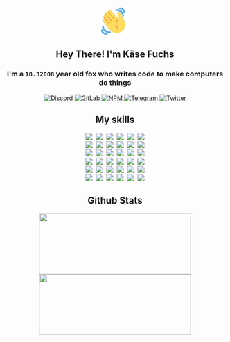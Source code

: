 <div><p align=center><img src=./resources/images/wave.gif width=64px height=64px></p><h2 align=center>Hey There! I'm Käse Fuchs</h2><h3 align=center>I'm a <code>18.32008</code> year old fox who writes code to make computers do things</h3><p align=center><a href=https://discord.com/users/507526681125322772><img alt=Discord src="https://img.shields.io/badge/Discord-5865F2?logo=discord&logoColor=white&style=flat-square#6a6b55a930e5abda24650fda76b71e98"> </a><a href=https://gitlab.com/kasefuchs><img alt=GitLab src="https://img.shields.io/badge/GitLab-330F63?logo=gitlab&logoColor=white&style=flat-square#6a6b55a930e5abda24650fda76b71e98"> </a><a href=https://npmjs.com/~kasefuchs><img alt=NPM src="https://img.shields.io/badge/NPM-CB3837?logo=npm&logoColor=white&style=flat-square#6a6b55a930e5abda24650fda76b71e98"> </a><a href=https://t.me/kasefuchs><img alt=Telegram src="https://img.shields.io/badge/Telegram-2CA5E0?logo=telegram&logoColor=white&style=flat-square#6a6b55a930e5abda24650fda76b71e98"> </a><a href=https://twitter.com/kasefuchs><img alt=Twitter src="https://img.shields.io/badge/Twitter-1DA1F2?logo=twitter&logoColor=white&style=flat-square#6a6b55a930e5abda24650fda76b71e98"></a></p><h2 align=center>My skills</h2><p align=center><a href=https://aws.amazon.com/ ><picture><source srcset="https://skillicons.dev/icons?i=aws&theme=dark#6a6b55a930e5abda24650fda76b71e98" media="(prefers-color-scheme: dark)"><source srcset="https://skillicons.dev/icons?i=aws&theme=light#6a6b55a930e5abda24650fda76b71e98" media="(prefers-color-scheme: light), (prefers-color-scheme: no-preference)"><img src="https://skillicons.dev/icons?i=aws&theme=light#6a6b55a930e5abda24650fda76b71e98"></picture></a>&nbsp;&nbsp;<a href=https://en.wikipedia.org/wiki/Bash_(Unix_shell)><picture><source srcset="https://skillicons.dev/icons?i=bash&theme=dark#6a6b55a930e5abda24650fda76b71e98" media="(prefers-color-scheme: dark)"><source srcset="https://skillicons.dev/icons?i=bash&theme=light#6a6b55a930e5abda24650fda76b71e98" media="(prefers-color-scheme: light), (prefers-color-scheme: no-preference)"><img src="https://skillicons.dev/icons?i=bash&theme=light#6a6b55a930e5abda24650fda76b71e98"></picture></a>&nbsp;&nbsp;<a href=https://discord.com/developers/docs><picture><source srcset="https://skillicons.dev/icons?i=bots&theme=dark#6a6b55a930e5abda24650fda76b71e98" media="(prefers-color-scheme: dark)"><source srcset="https://skillicons.dev/icons?i=bots&theme=light#6a6b55a930e5abda24650fda76b71e98" media="(prefers-color-scheme: light), (prefers-color-scheme: no-preference)"><img src="https://skillicons.dev/icons?i=bots&theme=light#6a6b55a930e5abda24650fda76b71e98"></picture></a>&nbsp;&nbsp;<a href=https://www.cloudflare.com/ ><picture><source srcset="https://skillicons.dev/icons?i=cloudflare&theme=dark#6a6b55a930e5abda24650fda76b71e98" media="(prefers-color-scheme: dark)"><source srcset="https://skillicons.dev/icons?i=cloudflare&theme=light#6a6b55a930e5abda24650fda76b71e98" media="(prefers-color-scheme: light), (prefers-color-scheme: no-preference)"><img src="https://skillicons.dev/icons?i=cloudflare&theme=light#6a6b55a930e5abda24650fda76b71e98"></picture></a>&nbsp;&nbsp;<a href=https://en.wikipedia.org/wiki/CSS><picture><source srcset="https://skillicons.dev/icons?i=css&theme=dark#6a6b55a930e5abda24650fda76b71e98" media="(prefers-color-scheme: dark)"><source srcset="https://skillicons.dev/icons?i=css&theme=light#6a6b55a930e5abda24650fda76b71e98" media="(prefers-color-scheme: light), (prefers-color-scheme: no-preference)"><img src="https://skillicons.dev/icons?i=css&theme=light#6a6b55a930e5abda24650fda76b71e98"></picture></a>&nbsp;&nbsp;<a href=https://www.docker.com/ ><picture><source srcset="https://skillicons.dev/icons?i=docker&theme=dark#6a6b55a930e5abda24650fda76b71e98" media="(prefers-color-scheme: dark)"><source srcset="https://skillicons.dev/icons?i=docker&theme=light#6a6b55a930e5abda24650fda76b71e98" media="(prefers-color-scheme: light), (prefers-color-scheme: no-preference)"><img src="https://skillicons.dev/icons?i=docker&theme=light#6a6b55a930e5abda24650fda76b71e98"></picture></a><br><a href=https://www.electronjs.org/ ><picture><source srcset="https://skillicons.dev/icons?i=electron&theme=dark#6a6b55a930e5abda24650fda76b71e98" media="(prefers-color-scheme: dark)"><source srcset="https://skillicons.dev/icons?i=electron&theme=light#6a6b55a930e5abda24650fda76b71e98" media="(prefers-color-scheme: light), (prefers-color-scheme: no-preference)"><img src="https://skillicons.dev/icons?i=electron&theme=light#6a6b55a930e5abda24650fda76b71e98"></picture></a>&nbsp;&nbsp;<a href=https://expressjs.com/ ><picture><source srcset="https://skillicons.dev/icons?i=express&theme=dark#6a6b55a930e5abda24650fda76b71e98" media="(prefers-color-scheme: dark)"><source srcset="https://skillicons.dev/icons?i=express&theme=light#6a6b55a930e5abda24650fda76b71e98" media="(prefers-color-scheme: light), (prefers-color-scheme: no-preference)"><img src="https://skillicons.dev/icons?i=express&theme=light#6a6b55a930e5abda24650fda76b71e98"></picture></a>&nbsp;&nbsp;<a href=https://www.figma.com/ ><picture><source srcset="https://skillicons.dev/icons?i=figma&theme=dark#6a6b55a930e5abda24650fda76b71e98" media="(prefers-color-scheme: dark)"><source srcset="https://skillicons.dev/icons?i=figma&theme=light#6a6b55a930e5abda24650fda76b71e98" media="(prefers-color-scheme: light), (prefers-color-scheme: no-preference)"><img src="https://skillicons.dev/icons?i=figma&theme=light#6a6b55a930e5abda24650fda76b71e98"></picture></a>&nbsp;&nbsp;<a href=https://firebase.google.com/ ><picture><source srcset="https://skillicons.dev/icons?i=firebase&theme=dark#6a6b55a930e5abda24650fda76b71e98" media="(prefers-color-scheme: dark)"><source srcset="https://skillicons.dev/icons?i=firebase&theme=light#6a6b55a930e5abda24650fda76b71e98" media="(prefers-color-scheme: light), (prefers-color-scheme: no-preference)"><img src="https://skillicons.dev/icons?i=firebase&theme=light#6a6b55a930e5abda24650fda76b71e98"></picture></a>&nbsp;&nbsp;<a href=https://flask.palletsprojects.com/ ><picture><source srcset="https://skillicons.dev/icons?i=flask&theme=dark#6a6b55a930e5abda24650fda76b71e98" media="(prefers-color-scheme: dark)"><source srcset="https://skillicons.dev/icons?i=flask&theme=light#6a6b55a930e5abda24650fda76b71e98" media="(prefers-color-scheme: light), (prefers-color-scheme: no-preference)"><img src="https://skillicons.dev/icons?i=flask&theme=light#6a6b55a930e5abda24650fda76b71e98"></picture></a>&nbsp;&nbsp;<a href=https://cloud.google.com/ ><picture><source srcset="https://skillicons.dev/icons?i=gcp&theme=dark#6a6b55a930e5abda24650fda76b71e98" media="(prefers-color-scheme: dark)"><source srcset="https://skillicons.dev/icons?i=gcp&theme=light#6a6b55a930e5abda24650fda76b71e98" media="(prefers-color-scheme: light), (prefers-color-scheme: no-preference)"><img src="https://skillicons.dev/icons?i=gcp&theme=light#6a6b55a930e5abda24650fda76b71e98"></picture></a><br><a href=https://git-scm.com/ ><picture><source srcset="https://skillicons.dev/icons?i=git&theme=dark#6a6b55a930e5abda24650fda76b71e98" media="(prefers-color-scheme: dark)"><source srcset="https://skillicons.dev/icons?i=git&theme=light#6a6b55a930e5abda24650fda76b71e98" media="(prefers-color-scheme: light), (prefers-color-scheme: no-preference)"><img src="https://skillicons.dev/icons?i=git&theme=light#6a6b55a930e5abda24650fda76b71e98"></picture></a>&nbsp;&nbsp;<a href=https://github.com/ ><picture><source srcset="https://skillicons.dev/icons?i=github&theme=dark#6a6b55a930e5abda24650fda76b71e98" media="(prefers-color-scheme: dark)"><source srcset="https://skillicons.dev/icons?i=github&theme=light#6a6b55a930e5abda24650fda76b71e98" media="(prefers-color-scheme: light), (prefers-color-scheme: no-preference)"><img src="https://skillicons.dev/icons?i=github&theme=light#6a6b55a930e5abda24650fda76b71e98"></picture></a>&nbsp;&nbsp;<a href=https://gitlab.com/ ><picture><source srcset="https://skillicons.dev/icons?i=gitlab&theme=dark#6a6b55a930e5abda24650fda76b71e98" media="(prefers-color-scheme: dark)"><source srcset="https://skillicons.dev/icons?i=gitlab&theme=light#6a6b55a930e5abda24650fda76b71e98" media="(prefers-color-scheme: light), (prefers-color-scheme: no-preference)"><img src="https://skillicons.dev/icons?i=gitlab&theme=light#6a6b55a930e5abda24650fda76b71e98"></picture></a>&nbsp;&nbsp;<a href=https://www.heroku.com/ ><picture><source srcset="https://skillicons.dev/icons?i=heroku&theme=dark#6a6b55a930e5abda24650fda76b71e98" media="(prefers-color-scheme: dark)"><source srcset="https://skillicons.dev/icons?i=heroku&theme=light#6a6b55a930e5abda24650fda76b71e98" media="(prefers-color-scheme: light), (prefers-color-scheme: no-preference)"><img src="https://skillicons.dev/icons?i=heroku&theme=light#6a6b55a930e5abda24650fda76b71e98"></picture></a>&nbsp;&nbsp;<a href=https://en.wikipedia.org/wiki/HTML><picture><source srcset="https://skillicons.dev/icons?i=html&theme=dark#6a6b55a930e5abda24650fda76b71e98" media="(prefers-color-scheme: dark)"><source srcset="https://skillicons.dev/icons?i=html&theme=light#6a6b55a930e5abda24650fda76b71e98" media="(prefers-color-scheme: light), (prefers-color-scheme: no-preference)"><img src="https://skillicons.dev/icons?i=html&theme=light#6a6b55a930e5abda24650fda76b71e98"></picture></a>&nbsp;&nbsp;<a href=https://en.wikipedia.org/wiki/JavaScript><picture><source srcset="https://skillicons.dev/icons?i=js&theme=dark#6a6b55a930e5abda24650fda76b71e98" media="(prefers-color-scheme: dark)"><source srcset="https://skillicons.dev/icons?i=js&theme=light#6a6b55a930e5abda24650fda76b71e98" media="(prefers-color-scheme: light), (prefers-color-scheme: no-preference)"><img src="https://skillicons.dev/icons?i=js&theme=light#6a6b55a930e5abda24650fda76b71e98"></picture></a><br><a href=https://en.wikipedia.org/wiki/Linux><picture><source srcset="https://skillicons.dev/icons?i=linux&theme=dark#6a6b55a930e5abda24650fda76b71e98" media="(prefers-color-scheme: dark)"><source srcset="https://skillicons.dev/icons?i=linux&theme=light#6a6b55a930e5abda24650fda76b71e98" media="(prefers-color-scheme: light), (prefers-color-scheme: no-preference)"><img src="https://skillicons.dev/icons?i=linux&theme=light#6a6b55a930e5abda24650fda76b71e98"></picture></a>&nbsp;&nbsp;<a href=https://mui.com/ ><picture><source srcset="https://skillicons.dev/icons?i=materialui&theme=dark#6a6b55a930e5abda24650fda76b71e98" media="(prefers-color-scheme: dark)"><source srcset="https://skillicons.dev/icons?i=materialui&theme=light#6a6b55a930e5abda24650fda76b71e98" media="(prefers-color-scheme: light), (prefers-color-scheme: no-preference)"><img src="https://skillicons.dev/icons?i=materialui&theme=light#6a6b55a930e5abda24650fda76b71e98"></picture></a>&nbsp;&nbsp;<a href=https://en.wikipedia.org/wiki/Markdown><picture><source srcset="https://skillicons.dev/icons?i=md&theme=dark#6a6b55a930e5abda24650fda76b71e98" media="(prefers-color-scheme: dark)"><source srcset="https://skillicons.dev/icons?i=md&theme=light#6a6b55a930e5abda24650fda76b71e98" media="(prefers-color-scheme: light), (prefers-color-scheme: no-preference)"><img src="https://skillicons.dev/icons?i=md&theme=light#6a6b55a930e5abda24650fda76b71e98"></picture></a>&nbsp;&nbsp;<a href=https://www.mongodb.com/ ><picture><source srcset="https://skillicons.dev/icons?i=mongodb&theme=dark#6a6b55a930e5abda24650fda76b71e98" media="(prefers-color-scheme: dark)"><source srcset="https://skillicons.dev/icons?i=mongodb&theme=light#6a6b55a930e5abda24650fda76b71e98" media="(prefers-color-scheme: light), (prefers-color-scheme: no-preference)"><img src="https://skillicons.dev/icons?i=mongodb&theme=light#6a6b55a930e5abda24650fda76b71e98"></picture></a>&nbsp;&nbsp;<a href=https://www.mysql.com/ ><picture><source srcset="https://skillicons.dev/icons?i=mysql&theme=dark#6a6b55a930e5abda24650fda76b71e98" media="(prefers-color-scheme: dark)"><source srcset="https://skillicons.dev/icons?i=mysql&theme=light#6a6b55a930e5abda24650fda76b71e98" media="(prefers-color-scheme: light), (prefers-color-scheme: no-preference)"><img src="https://skillicons.dev/icons?i=mysql&theme=light#6a6b55a930e5abda24650fda76b71e98"></picture></a>&nbsp;&nbsp;<a href=https://nextjs.org/ ><picture><source srcset="https://skillicons.dev/icons?i=nextjs&theme=dark#6a6b55a930e5abda24650fda76b71e98" media="(prefers-color-scheme: dark)"><source srcset="https://skillicons.dev/icons?i=nextjs&theme=light#6a6b55a930e5abda24650fda76b71e98" media="(prefers-color-scheme: light), (prefers-color-scheme: no-preference)"><img src="https://skillicons.dev/icons?i=nextjs&theme=light#6a6b55a930e5abda24650fda76b71e98"></picture></a><br><a href=https://nodejs.org/en/ ><picture><source srcset="https://skillicons.dev/icons?i=nodejs&theme=dark#6a6b55a930e5abda24650fda76b71e98" media="(prefers-color-scheme: dark)"><source srcset="https://skillicons.dev/icons?i=nodejs&theme=light#6a6b55a930e5abda24650fda76b71e98" media="(prefers-color-scheme: light), (prefers-color-scheme: no-preference)"><img src="https://skillicons.dev/icons?i=nodejs&theme=light#6a6b55a930e5abda24650fda76b71e98"></picture></a>&nbsp;&nbsp;<a href=https://www.postgresql.org/ ><picture><source srcset="https://skillicons.dev/icons?i=postgres&theme=dark#6a6b55a930e5abda24650fda76b71e98" media="(prefers-color-scheme: dark)"><source srcset="https://skillicons.dev/icons?i=postgres&theme=light#6a6b55a930e5abda24650fda76b71e98" media="(prefers-color-scheme: light), (prefers-color-scheme: no-preference)"><img src="https://skillicons.dev/icons?i=postgres&theme=light#6a6b55a930e5abda24650fda76b71e98"></picture></a>&nbsp;&nbsp;<a href=https://learn.microsoft.com/en-us/powershell/ ><picture><source srcset="https://skillicons.dev/icons?i=powershell&theme=dark#6a6b55a930e5abda24650fda76b71e98" media="(prefers-color-scheme: dark)"><source srcset="https://skillicons.dev/icons?i=powershell&theme=light#6a6b55a930e5abda24650fda76b71e98" media="(prefers-color-scheme: light), (prefers-color-scheme: no-preference)"><img src="https://skillicons.dev/icons?i=powershell&theme=light#6a6b55a930e5abda24650fda76b71e98"></picture></a>&nbsp;&nbsp;<a href=https://www.python.org/ ><picture><source srcset="https://skillicons.dev/icons?i=py&theme=dark#6a6b55a930e5abda24650fda76b71e98" media="(prefers-color-scheme: dark)"><source srcset="https://skillicons.dev/icons?i=py&theme=light#6a6b55a930e5abda24650fda76b71e98" media="(prefers-color-scheme: light), (prefers-color-scheme: no-preference)"><img src="https://skillicons.dev/icons?i=py&theme=light#6a6b55a930e5abda24650fda76b71e98"></picture></a>&nbsp;&nbsp;<a href=https://www.raspberrypi.org/ ><picture><source srcset="https://skillicons.dev/icons?i=raspberrypi&theme=dark#6a6b55a930e5abda24650fda76b71e98" media="(prefers-color-scheme: dark)"><source srcset="https://skillicons.dev/icons?i=raspberrypi&theme=light#6a6b55a930e5abda24650fda76b71e98" media="(prefers-color-scheme: light), (prefers-color-scheme: no-preference)"><img src="https://skillicons.dev/icons?i=raspberrypi&theme=light#6a6b55a930e5abda24650fda76b71e98"></picture></a>&nbsp;&nbsp;<a href=https://reactjs.org/ ><picture><source srcset="https://skillicons.dev/icons?i=react&theme=dark#6a6b55a930e5abda24650fda76b71e98" media="(prefers-color-scheme: dark)"><source srcset="https://skillicons.dev/icons?i=react&theme=light#6a6b55a930e5abda24650fda76b71e98" media="(prefers-color-scheme: light), (prefers-color-scheme: no-preference)"><img src="https://skillicons.dev/icons?i=react&theme=light#6a6b55a930e5abda24650fda76b71e98"></picture></a><br><a href=https://redux.js.org/ ><picture><source srcset="https://skillicons.dev/icons?i=redux&theme=dark#6a6b55a930e5abda24650fda76b71e98" media="(prefers-color-scheme: dark)"><source srcset="https://skillicons.dev/icons?i=redux&theme=light#6a6b55a930e5abda24650fda76b71e98" media="(prefers-color-scheme: light), (prefers-color-scheme: no-preference)"><img src="https://skillicons.dev/icons?i=redux&theme=light#6a6b55a930e5abda24650fda76b71e98"></picture></a>&nbsp;&nbsp;<a href=https://en.wikipedia.org/wiki/Regular_expression><picture><source srcset="https://skillicons.dev/icons?i=regex&theme=dark#6a6b55a930e5abda24650fda76b71e98" media="(prefers-color-scheme: dark)"><source srcset="https://skillicons.dev/icons?i=regex&theme=light#6a6b55a930e5abda24650fda76b71e98" media="(prefers-color-scheme: light), (prefers-color-scheme: no-preference)"><img src="https://skillicons.dev/icons?i=regex&theme=light#6a6b55a930e5abda24650fda76b71e98"></picture></a>&nbsp;&nbsp;<a href=https://en.wikipedia.org/wiki/Sass_(stylesheet_language)><picture><source srcset="https://skillicons.dev/icons?i=sass&theme=dark#6a6b55a930e5abda24650fda76b71e98" media="(prefers-color-scheme: dark)"><source srcset="https://skillicons.dev/icons?i=sass&theme=light#6a6b55a930e5abda24650fda76b71e98" media="(prefers-color-scheme: light), (prefers-color-scheme: no-preference)"><img src="https://skillicons.dev/icons?i=sass&theme=light#6a6b55a930e5abda24650fda76b71e98"></picture></a>&nbsp;&nbsp;<a href=https://www.typescriptlang.org/ ><picture><source srcset="https://skillicons.dev/icons?i=ts&theme=dark#6a6b55a930e5abda24650fda76b71e98" media="(prefers-color-scheme: dark)"><source srcset="https://skillicons.dev/icons?i=ts&theme=light#6a6b55a930e5abda24650fda76b71e98" media="(prefers-color-scheme: light), (prefers-color-scheme: no-preference)"><img src="https://skillicons.dev/icons?i=ts&theme=light#6a6b55a930e5abda24650fda76b71e98"></picture></a>&nbsp;&nbsp;<a href=https://unity.com/ ><picture><source srcset="https://skillicons.dev/icons?i=unity&theme=dark#6a6b55a930e5abda24650fda76b71e98" media="(prefers-color-scheme: dark)"><source srcset="https://skillicons.dev/icons?i=unity&theme=light#6a6b55a930e5abda24650fda76b71e98" media="(prefers-color-scheme: light), (prefers-color-scheme: no-preference)"><img src="https://skillicons.dev/icons?i=unity&theme=light#6a6b55a930e5abda24650fda76b71e98"></picture></a>&nbsp;&nbsp;<a href=https://workers.cloudflare.com/ ><picture><source srcset="https://skillicons.dev/icons?i=workers&theme=dark#6a6b55a930e5abda24650fda76b71e98" media="(prefers-color-scheme: dark)"><source srcset="https://skillicons.dev/icons?i=workers&theme=light#6a6b55a930e5abda24650fda76b71e98" media="(prefers-color-scheme: light), (prefers-color-scheme: no-preference)"><img src="https://skillicons.dev/icons?i=workers&theme=light#6a6b55a930e5abda24650fda76b71e98"></picture></a><br></p><h2 align=center>Github Stats</h2><p align=center><picture><source srcset="https://github-readme-stats-kasefuchs.vercel.app/api/?count_private=true&hide_border=true&hide_rank=true&line_height=20&hide_title=true&username=Kasefuchs&theme=dark#6a6b55a930e5abda24650fda76b71e98" media="(prefers-color-scheme: dark)"><source srcset="https://github-readme-stats-kasefuchs.vercel.app/api/?count_private=true&hide_border=true&hide_rank=true&line_height=20&hide_title=true&username=Kasefuchs&theme=light#6a6b55a930e5abda24650fda76b71e98" media="(prefers-color-scheme: light), (prefers-color-scheme: no-preference)"><img align=middle width=350 height=140 src="https://github-readme-stats-kasefuchs.vercel.app/api/?count_private=true&hide_border=true&hide_rank=true&line_height=20&hide_title=true&username=Kasefuchs&theme=light#6a6b55a930e5abda24650fda76b71e98"></picture><picture><source srcset="https://github-readme-stats-kasefuchs.vercel.app/api/top-langs/?count_private=true&hide_border=true&layout=compact&username=Kasefuchs&theme=dark#6a6b55a930e5abda24650fda76b71e98" media="(prefers-color-scheme: dark)"><source srcset="https://github-readme-stats-kasefuchs.vercel.app/api/top-langs/?count_private=true&hide_border=true&layout=compact&username=Kasefuchs&theme=light#6a6b55a930e5abda24650fda76b71e98" media="(prefers-color-scheme: light), (prefers-color-scheme: no-preference)"><img align=middle width=350 height=140 src="https://github-readme-stats-kasefuchs.vercel.app/api/top-langs/?count_private=true&hide_border=true&layout=compact&username=Kasefuchs&theme=light#6a6b55a930e5abda24650fda76b71e98"></picture></p><img src="https://hit.yhype.me/github/profile?user_id=64592097#6a6b55a930e5abda24650fda76b71e98" alt=""></div>